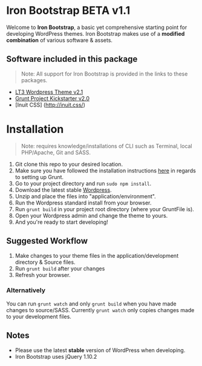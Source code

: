 # Iron Bootstrap BETA v1.1
Welcome to **Iron Bootstrap**, a basic yet comprehensive starting point for developing WordPress themes. Iron Bootstrap makes use of a **modified combination** of various software & assets.

## Software included in this package
> Note: All support for Iron Bootstrap is provided in the links to these packages.

- [LT3 Wordpress Theme v2.1](https://github.com/beaucharman/lt3)
- [Grunt Project Kickstarter v2.0](https://github.com/beaucharman/grunt-project-kickstarter)
- [Inuit CSS] (http://inuit.css/)

# Installation
> Note: requires knowledge/installations of CLI such as Terminal, local PHP/Apache, Git and SASS.

1. Git clone this repo to your desired location.
2. Make sure you have followed the installation instructions [here](https://github.com/beaucharman/grunt-project-kickstarter) in regards to setting up Grunt.
3. Go to your project directory and run `sudo npm install`.
4. Download the latest stable [Wordpress](http://wordpress.org).
5. Unzip and place the files into "application/environment".
6. Run the Wordpress standard install from your browser.
7. Run `grunt build` in your project root directory (where your GruntFile is).
8. Open your Wordpress admin and change the theme to yours.
9. And you're ready to start developing!

## Suggested Workflow
1. Make changes to your theme files in the application/development directory & Source files.
2. Run `grunt build` after your changes
3. Refresh your browser.

### Alternatively
You can run `grunt watch` and only `grunt build` when you have made changes to source/SASS. Currently `grunt watch` only copies changes made to your development files.

## Notes
- Please use the latest **stable** version of WordPress when developing.
- Iron Bootstrap uses jQuery 1.10.2
